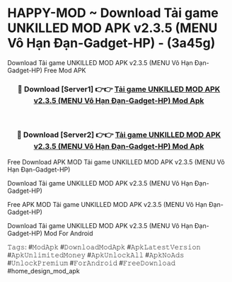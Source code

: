 # HAPPY-MOD ~ Download Tải game UNKILLED MOD APK v2.3.5 (MENU Vô Hạn Đạn-Gadget-HP) - (3a45g)
Download Tải game UNKILLED MOD APK v2.3.5 (MENU Vô Hạn Đạn-Gadget-HP) Free Mod APK

<div align="center">
<h3>🔴 Download [Server1] 👉👉 <a href="https://apk-comot.site?title=Tải_game_UNKILLED_MOD_APK_v2.3.5_(MENU_Vô_Hạn_Đạn-Gadget-HP)">Tải game UNKILLED MOD APK v2.3.5 (MENU Vô Hạn Đạn-Gadget-HP) Mod Apk</a></h3><br>

<h3>🔴 Download [Server2] 👉👉 <a href="https://apk-comot.site?title=Tải_game_UNKILLED_MOD_APK_v2.3.5_(MENU_Vô_Hạn_Đạn-Gadget-HP)">Tải game UNKILLED MOD APK v2.3.5 (MENU Vô Hạn Đạn-Gadget-HP) Mod Apk</a></h3>
</div>


Free Download APK MOD Tải game UNKILLED MOD APK v2.3.5 (MENU Vô Hạn Đạn-Gadget-HP)

Download Tải game UNKILLED MOD APK v2.3.5 (MENU Vô Hạn Đạn-Gadget-HP) 

Free APK MOD Tải game UNKILLED MOD APK v2.3.5 (MENU Vô Hạn Đạn-Gadget-HP) 

Download Tải game UNKILLED MOD APK v2.3.5 (MENU Vô Hạn Đạn-Gadget-HP) Mod For Android

𝚃𝚊𝚐𝚜: #𝙼𝚘𝚍𝙰𝚙𝚔 #𝙳𝚘𝚠𝚗𝚕𝚘𝚊𝚍𝙼𝚘𝚍𝙰𝚙𝚔 #𝙰𝚙𝚔𝙻𝚊𝚝𝚎𝚜𝚝𝚅𝚎𝚛𝚜𝚒𝚘𝚗 #𝙰𝚙𝚔𝚄𝚗𝚕𝚒𝚖𝚒𝚝𝚎𝚍𝙼𝚘𝚗𝚎𝚢 #𝙰𝚙𝚔𝚄𝚗𝚕𝚘𝚌𝚔𝙰𝚕𝚕 #𝙰𝚙𝚔𝙽𝚘𝙰𝚍𝚜 #𝚄𝚗𝚕𝚘𝚌𝚔𝙿𝚛𝚎𝚖𝚒𝚞𝚖 #𝙵𝚘𝚛𝙰𝚗𝚍𝚛𝚘𝚒𝚍 #𝙵𝚛𝚎𝚎𝙳𝚘𝚠𝚗𝚕𝚘𝚊𝚍 #home_design_mod_apk
